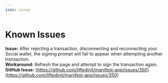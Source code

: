 ```yaml
---
icon: virus
---
```


# Known Issues

**Issue:** After rejecting a transaction, disconnecting and reconnecting your Social wallet, the signing prompt will fail to appear when attempting another transaction.\
**Workaround:** Refresh the page and attempt to sign the transaction again.\
**GitHub Issue:** [https://github.com/liftedinit/manifest-app/issues/350](https://github.com/liftedinit/manifest-app/issues/350)
